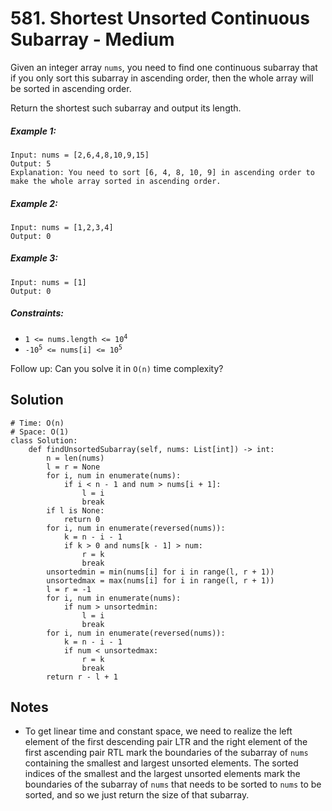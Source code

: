 # 581. Shortest Unsorted Continuous Subarray - Medium

Given an integer array `nums`, you need to find one continuous subarray that if you only sort this subarray in ascending order, then the whole array will be sorted in ascending order.

Return the shortest such subarray and output its length.

##### Example 1:

```
Input: nums = [2,6,4,8,10,9,15]
Output: 5
Explanation: You need to sort [6, 4, 8, 10, 9] in ascending order to make the whole array sorted in ascending order.
```

##### Example 2:

```
Input: nums = [1,2,3,4]
Output: 0
```

##### Example 3:

```
Input: nums = [1]
Output: 0
```

##### Constraints:

- <code>1 <= nums.length <= 10<sup>4</sup></code>
- <code>-10<sup>5</sup> <= nums[i] <= 10<sup>5</sup></code>

Follow up: Can you solve it in `O(n)` time complexity?

## Solution

```
# Time: O(n)
# Space: O(1)
class Solution:
    def findUnsortedSubarray(self, nums: List[int]) -> int:
        n = len(nums)
        l = r = None
        for i, num in enumerate(nums):
            if i < n - 1 and num > nums[i + 1]:
                l = i
                break
        if l is None:
            return 0
        for i, num in enumerate(reversed(nums)):
            k = n - i - 1
            if k > 0 and nums[k - 1] > num:
                r = k
                break
        unsortedmin = min(nums[i] for i in range(l, r + 1))
        unsortedmax = max(nums[i] for i in range(l, r + 1))
        l = r = -1
        for i, num in enumerate(nums):
            if num > unsortedmin:
                l = i
                break
        for i, num in enumerate(reversed(nums)):
            k = n - i - 1
            if num < unsortedmax:
                r = k
                break
        return r - l + 1
```

## Notes
- To get linear time and constant space, we need to realize the left element of the first descending pair LTR and the right element of the first ascending pair RTL mark the boundaries of the subarray of `nums` containing the smallest and largest unsorted elements. The sorted indices of the smallest and the largest unsorted elements mark the boundaries of the subarray of `nums` that needs to be sorted to `nums` to be sorted, and so we just return the size of that subarray.